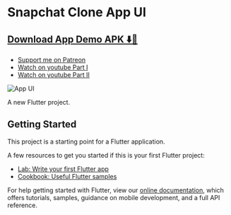 # Snapchat Clone App UI

## [Download App Demo APK ⬇️📱](https://drive.google.com/file/d/1gXMP57Zne7q3Eyrji8qz2F7q4v006sMH/view)


- [Support me on Patreon](https://www.patreon.com/sopheamenvan?fan_landing=true)
- [Watch on youtube Part I](https://youtu.be/zCaNaKRXTbE)
- [Watch on youtube Part II](https://youtu.be/CYXKl58iTmA)

![App UI](https://user-images.githubusercontent.com/16510597/105662741-13ffbd80-5f03-11eb-95f6-0f0e61772536.jpg)

A new Flutter project.

## Getting Started

This project is a starting point for a Flutter application.

A few resources to get you started if this is your first Flutter project:

- [Lab: Write your first Flutter app](https://flutter.dev/docs/get-started/codelab)
- [Cookbook: Useful Flutter samples](https://flutter.dev/docs/cookbook)

For help getting started with Flutter, view our
[online documentation](https://flutter.dev/docs), which offers tutorials,
samples, guidance on mobile development, and a full API reference.

